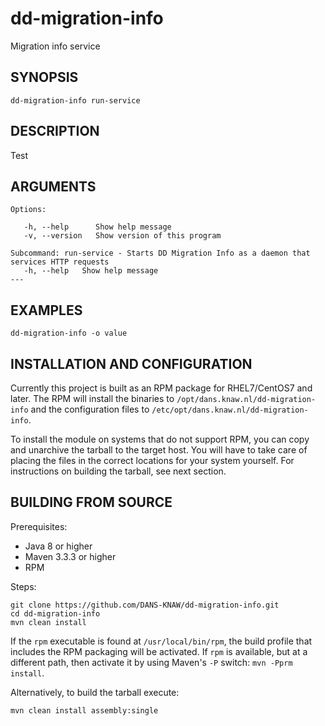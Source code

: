 dd-migration-info
=================

Migration info service

SYNOPSIS
--------

    dd-migration-info run-service


DESCRIPTION
-----------
Test



ARGUMENTS
---------

    Options:

       -h, --help      Show help message
       -v, --version   Show version of this program

    Subcommand: run-service - Starts DD Migration Info as a daemon that services HTTP requests
       -h, --help   Show help message
    ---

EXAMPLES
--------

    dd-migration-info -o value

INSTALLATION AND CONFIGURATION
------------------------------
Currently this project is built as an RPM package for RHEL7/CentOS7 and later. The RPM will install the binaries to
`/opt/dans.knaw.nl/dd-migration-info` and the configuration files to `/etc/opt/dans.knaw.nl/dd-migration-info`. 

To install the module on systems that do not support RPM, you can copy and unarchive the tarball to the target host.
You will have to take care of placing the files in the correct locations for your system yourself. For instructions
on building the tarball, see next section.

BUILDING FROM SOURCE
--------------------
Prerequisites:

* Java 8 or higher
* Maven 3.3.3 or higher
* RPM

Steps:
    
    git clone https://github.com/DANS-KNAW/dd-migration-info.git
    cd dd-migration-info 
    mvn clean install

If the `rpm` executable is found at `/usr/local/bin/rpm`, the build profile that includes the RPM 
packaging will be activated. If `rpm` is available, but at a different path, then activate it by using
Maven's `-P` switch: `mvn -Pprm install`.

Alternatively, to build the tarball execute:

    mvn clean install assembly:single
